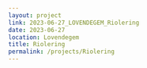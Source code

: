 ```yaml
---
layout: project
link: 2023-06-27_LOVENDEGEM_Riolering
date: 2023-06-27
location: Lovendegem
title: Riolering
permalink: /projects/Riolering
---
```

